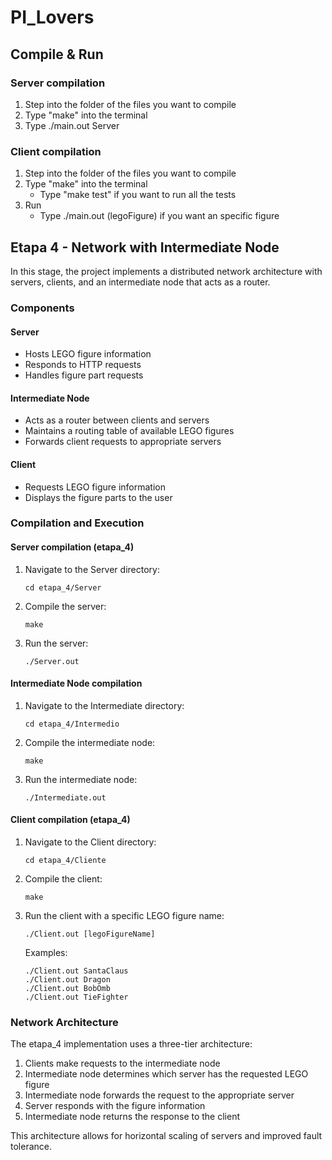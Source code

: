 # PI_Lovers

## Compile & Run

### Server compilation
1. Step into the folder of the files you want to compile
2. Type "make" into the terminal
3. Type ./main.out Server

### Client compilation
1. Step into the folder of the files you want to compile
2. Type "make" into the terminal
    - Type "make test" if you want to run all the tests
3. Run
    - Type ./main.out (legoFigure) if you want an specific figure

## Etapa 4 - Network with Intermediate Node

In this stage, the project implements a distributed network architecture with servers, clients, and an intermediate node that acts as a router.

### Components

#### Server
- Hosts LEGO figure information
- Responds to HTTP requests
- Handles figure part requests

#### Intermediate Node
- Acts as a router between clients and servers
- Maintains a routing table of available LEGO figures
- Forwards client requests to appropriate servers

#### Client
- Requests LEGO figure information
- Displays the figure parts to the user

### Compilation and Execution

#### Server compilation (etapa_4)
1. Navigate to the Server directory:
   ```
   cd etapa_4/Server
   ```
2. Compile the server:
   ```
   make
   ```
3. Run the server:
   ```
   ./Server.out
   ```

#### Intermediate Node compilation
1. Navigate to the Intermediate directory:
   ```
   cd etapa_4/Intermedio
   ```
2. Compile the intermediate node:
   ```
   make
   ```
3. Run the intermediate node:
   ```
   ./Intermediate.out
   ```

#### Client compilation (etapa_4)
1. Navigate to the Client directory:
   ```
   cd etapa_4/Cliente
   ```
2. Compile the client:
   ```
   make
   ```
3. Run the client with a specific LEGO figure name:
   ```
   ./Client.out [legoFigureName]
   ```
   
   Examples:
   ```
   ./Client.out SantaClaus
   ./Client.out Dragon
   ./Client.out BobOmb
   ./Client.out TieFighter
   ```

### Network Architecture

The etapa_4 implementation uses a three-tier architecture:
1. Clients make requests to the intermediate node
2. Intermediate node determines which server has the requested LEGO figure
3. Intermediate node forwards the request to the appropriate server
4. Server responds with the figure information
5. Intermediate node returns the response to the client

This architecture allows for horizontal scaling of servers and improved fault tolerance.